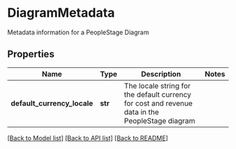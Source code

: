 # DiagramMetadata

Metadata information for a PeopleStage Diagram

## Properties
Name | Type | Description | Notes
------------ | ------------- | ------------- | -------------
**default_currency_locale** | **str** | The locale string for the default currency for cost and revenue data in the PeopleStage diagram | 

[[Back to Model list]](../README.md#documentation-for-models) [[Back to API list]](../README.md#documentation-for-api-endpoints) [[Back to README]](../README.md)


